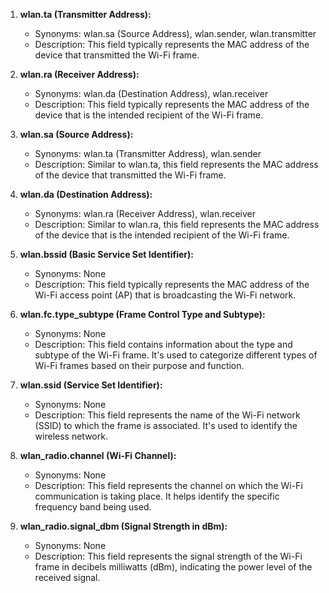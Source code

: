 1. **wlan.ta (Transmitter Address):**
    
    - Synonyms: wlan.sa (Source Address), wlan.sender, wlan.transmitter
    - Description: This field typically represents the MAC address of the device that transmitted the Wi-Fi frame.
2. **wlan.ra (Receiver Address):**
    
    - Synonyms: wlan.da (Destination Address), wlan.receiver
    - Description: This field typically represents the MAC address of the device that is the intended recipient of the Wi-Fi frame.
3. **wlan.sa (Source Address):**
    
    - Synonyms: wlan.ta (Transmitter Address), wlan.sender
    - Description: Similar to wlan.ta, this field represents the MAC address of the device that transmitted the Wi-Fi frame.
4. **wlan.da (Destination Address):**
    
    - Synonyms: wlan.ra (Receiver Address), wlan.receiver
    - Description: Similar to wlan.ra, this field represents the MAC address of the device that is the intended recipient of the Wi-Fi frame.
5. **wlan.bssid (Basic Service Set Identifier):**
    
    - Synonyms: None
    - Description: This field typically represents the MAC address of the Wi-Fi access point (AP) that is broadcasting the Wi-Fi network.
6. **wlan.fc.type_subtype (Frame Control Type and Subtype):**
    
    - Synonyms: None
    - Description: This field contains information about the type and subtype of the Wi-Fi frame. It's used to categorize different types of Wi-Fi frames based on their purpose and function.
7. **wlan.ssid (Service Set Identifier):**
    
    - Synonyms: None
    - Description: This field represents the name of the Wi-Fi network (SSID) to which the frame is associated. It's used to identify the wireless network.
8. **wlan_radio.channel (Wi-Fi Channel):**
    
    - Synonyms: None
    - Description: This field represents the channel on which the Wi-Fi communication is taking place. It helps identify the specific frequency band being used.
9. **wlan_radio.signal_dbm (Signal Strength in dBm):**
    
    - Synonyms: None
    - Description: This field represents the signal strength of the Wi-Fi frame in decibels milliwatts (dBm), indicating the power level of the received signal.